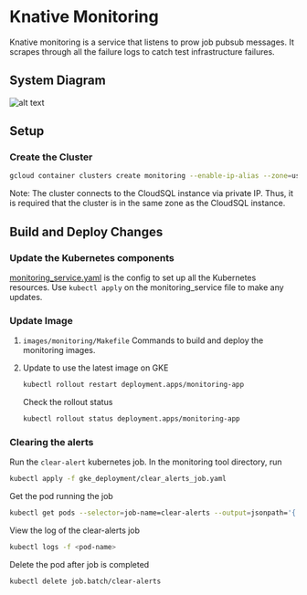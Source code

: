 # Knative Monitoring

Knative monitoring is a service that listens to prow job pubsub messages. It scrapes through all the failure logs to catch test infrastructure failures.

## System Diagram

![alt text](systems.png)

## Setup

### Create the Cluster

```bash
gcloud container clusters create monitoring --enable-ip-alias --zone=us-central1-a
```

Note: The cluster connects to the CloudSQL instance via private IP. Thus, it is
required that the cluster is in the same zone as the CloudSQL instance.

## Build and Deploy Changes

### Update the Kubernetes components

[monitoring_service.yaml](https://github.com/knative/test-infra/blob/master/tools/monitoring/gke_deployment/monitoring_service.yaml) is the config to set up all the Kubernetes resources. Use `kubectl apply` on the monitoring_service file to make any updates.

### Update Image

1. `images/monitoring/Makefile` Commands to build and deploy the monitoring images.

1. Update to use the latest image on GKE
    ```bash
    kubectl rollout restart deployment.apps/monitoring-app
    ```

    Check the rollout status
    ```bash
    kubectl rollout status deployment.apps/monitoring-app
    ```

### Clearing the alerts

Run the `clear-alert` kubernetes job. In the monitoring tool directory, run

```bash
kubectl apply -f gke_deployment/clear_alerts_job.yaml
```

Get the pod running the job
```bash
kubectl get pods --selector=job-name=clear-alerts --output=jsonpath='{.items[*].metadata.name}'
```

View the log of the clear-alerts job
```bash
kubectl logs -f <pod-name>
```

Delete the pod after job is completed
```bash
kubectl delete job.batch/clear-alerts
```

